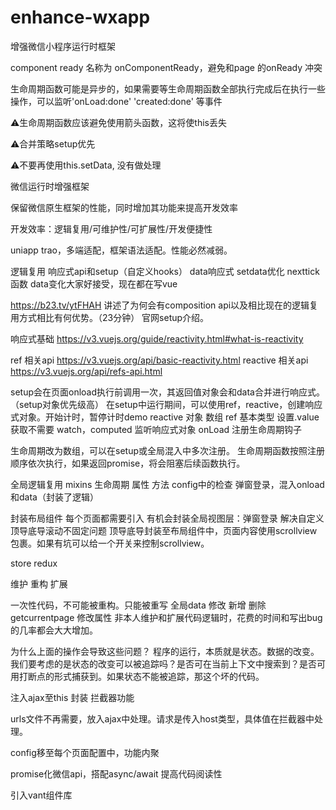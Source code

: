 # enhance-wxapp
增强微信小程序运行时框架

component ready 名称为 onComponentReady，避免和page 的onReady 冲突

生命周期函数可能是异步的，如果需要等生命周期函数全部执行完成后在执行一些操作，可以监听'onLoad:done' 'created:done' 等事件


⚠️生命周期函数应该避免使用箭头函数，这将使this丢失

⚠️合并策略setup优先

⚠️不要再使用this.setData, 没有做处理


微信运行时增强框架

保留微信原生框架的性能，同时增加其功能来提高开发效率

开发效率：逻辑复用/可维护性/可扩展性/开发便捷性

uniapp trao，多端适配，框架语法适配。性能必然减弱。

逻辑复用  响应式api和setup（自定义hooks）
data响应式
setdata优化
nexttick函数
data变化大家好接受，现在都在写vue

https://b23.tv/ytFHAH
讲述了为何会有composition api以及相比现在的逻辑复用方式相比有何优势。（23分钟）
官网setup介绍。

响应式基础
https://v3.vuejs.org/guide/reactivity.html#what-is-reactivity

ref 相关api
 https://v3.vuejs.org/api/basic-reactivity.html
reactive 相关api
 https://v3.vuejs.org/api/refs-api.html


setup会在页面onload执行前调用一次，其返回值对象会和data合并进行响应式。（setup对象优先级高）
在setup中运行期间，可以使用ref，reactive，创建响应式对象。开始计时，暂停计时demo
reactive 对象 数组
ref 基本类型 设置.value 获取不需要
watch，computed 监听响应式对象
onLoad 注册生命周期钩子

生命周期改为数组，可以在setup或全局混入中多次注册。
生命周期函数按照注册顺序依次执行，如果返回promise，将会阻塞后续函数执行。


全局逻辑复用 mixins 生命周期 属性 方法
config中的检查
弹窗登录，混入onload和data（封装了逻辑）

封装布局组件
每个页面都需要引入
有机会封装全局视图层：弹窗登录
解决自定义顶导底导滚动不固定问题
顶导底导封装至布局组件中，页面内容使用scrollview包裹。如果有坑可以给一个开关来控制scrollview。

store redux


维护
重构
扩展


一次性代码，不可能被重构。只能被重写
全局data 修改 新增 删除
getcurrentpage 修改属性
非本人维护和扩展代码逻辑时，花费的时间和写出bug的几率都会大大增加。

为什么上面的操作会导致这些问题？
程序的运行，本质就是状态。数据的改变。我们要考虑的是状态的改变可以被追踪吗？是否可在当前上下文中搜索到？是否可用打断点的形式捕获到。如果状态不能被追踪，那这个坏的代码。


注入ajax至this 封装 拦截器功能

urls文件不再需要，放入ajax中处理。请求是传入host类型，具体值在拦截器中处理。

config移至每个页面配置中，功能内聚

promise化微信api，搭配async/await 提高代码阅读性

引入vant组件库



